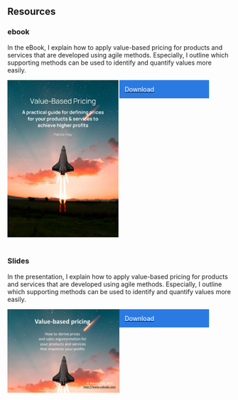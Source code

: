 ## Resources

### ebook

In the eBook, I explain how to apply value-based pricing for products and services that are developed using agile methods. 
Especially, I outline which supporting methods can be used to identify and quantify values more easily. 

<div style="display: flex;">
    <div style="width: 50%;">
        <a href="/assets/Value-Based Pricing (book).pdf" download>
            <img src="/assets/Value_Based_Pricing_Book_V2.jpg" alt="Value-Based Pricing (book).pdf" width="250px">
        </a>
    </div>
    <div style="width: 40%;">    
        <a href="/assets/Value-Based Pricing (book).pdf" download>
            <div style="border: 2px solid; border-color: #2a7ae2; padding:10px; background-color: #2a7ae2; color: white;">
                Download
            </div>
        </a>
    </div>
</div>
<br/>

### Slides

In the presentation, I explain how to apply value-based pricing for products and services that are developed using agile methods. 
Especially, I outline which supporting methods can be used to identify and quantify values more easily. 

<div style="display: flex;">
    <div style="width: 50%;">
        <a href="/assets/Value-Based Pricing (slides).pdf" download>
            <img src="/assets/Value_Based_Pricing_Slides_V2.jpg" alt="Value-Based Pricing (slides).pdf" width="350px">
        </a>
    </div>
    <div style="width: 40%;">    
        <a href="/assets/Value-Based Pricing (slides).pdf" download>
            <div style="border: 2px solid; border-color: #2a7ae2; padding:10px; background-color: #2a7ae2; color: white;">
                Download
            </div>
        </a>
    </div>
</div>
<br/>